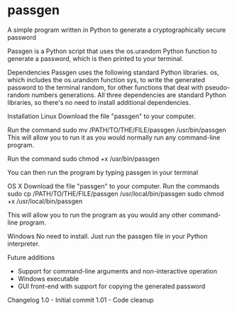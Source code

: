 # passgen
A simple program written in Python to generate a cryptographically secure password

Passgen is a Python script that uses the os.urandom Python function to generate a password, which is then printed to your terminal.

Dependencies
Passgen uses the following standard Python libraries.
os, which includes the os.urandom function
sys, to write the generated password to the terminal
random, for other functions that deal with pseudo-random numbers generations.
All three dependencies are standard Python libraries, so there's no need to install additional dependencies.

Installation
Linux
Download the file "passgen" to your computer.

Run the command
sudo mv /PATH/TO/THE/FILE/passgen /usr/bin/passgen
This will allow you to run it as you would normally run any command-line program.

Run the command
sudo chmod +x /usr/bin/passgen

You can then run the program by typing passgen in your terminal

OS X
Download the file "passgen" to your computer.
Run the commands
sudo cp /PATH/TO/THE/FILE/passgen /usr/local/bin/passgen
sudo chmod +x /usr/local/bin/passgen

This will allow you to run the program as you would any other command-line program.

Windows
No need to install. Just run the passgen file in your Python interpreter.

Future additions
- Support for command-line arguments and non-interactive operation
- Windows executable
- GUI front-end with support for copying the generated password

Changelog
1.0 - Initial commit
1.01 - Code cleanup
